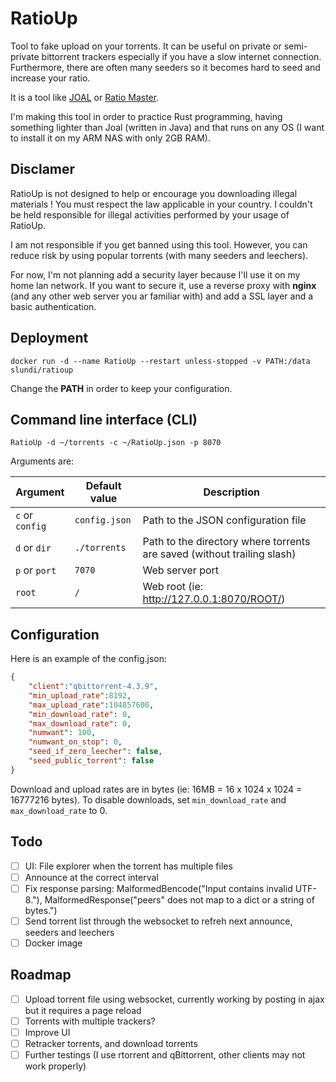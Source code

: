 # RatioUp

Tool to fake upload on your torrents. It can be useful on private or semi-private bittorrent trackers especially if you have a slow internet connection. Furthermore,
there are often many seeders so it becomes hard to seed and increase your ratio.

It is a tool like [JOAL](https://github.com/anthonyraymond/joal) or [Ratio Master](http://ratiomaster.net/).

I'm making this tool in order to practice Rust programming, having something lighter than Joal (written in Java) and that runs on any OS (I want to install it on my ARM NAS with only 2GB RAM).

## Disclamer

RatioUp is not designed to help or encourage you downloading illegal materials ! You must respect the law applicable in your country. I couldn't be held responsible for illegal activities performed by your usage of RatioUp.

I am not responsible if you get banned using this tool. However, you can reduce risk by using popular torrents (with many seeders and leechers).

For now, I'm not planning add a security layer because I'll use it on my home lan network. If you want to secure it, use a reverse proxy with **nginx** (and any other web server you ar familiar with) and add a SSL layer and a basic authentication.

## Deployment

```shell
docker run -d --name RatioUp --restart unless-stopped -v PATH:/data slundi/ratioup
```

Change the **PATH** in order to keep your configuration.

## Command line interface (CLI)

```shell
RatioUp -d ~/torrents -c ~/RatioUp.json -p 8070
```

Arguments are:

| Argument        | Default value | Description                                                              |
|-----------------|---------------|--------------------------------------------------------------------------|
| `c` or `config` | `config.json` | Path to the JSON configuration file                                      |
| `d` or `dir`    | `./torrents`  | Path to the directory where torrents are saved (without trailing slash)  |
| `p` or `port`   | `7070`        | Web server port                                                          |
| `root`          | `/`           | Web root (ie: <http://127.0.0.1:8070/ROOT/>)                             |

## Configuration

Here is an example of the config.json:

```json
{
    "client":"qbittorrent-4.3.9",
    "min_upload_rate":8192,
    "max_upload_rate":104857600,
    "min_download_rate": 0,
    "max_download_rate": 0,
    "numwant": 100,
    "numwant_on_stop": 0,
    "seed_if_zero_leecher": false,
    "seed_public_torrent": false
}
```

Download and upload rates are in bytes (ie: 16MB = 16 x 1024 x 1024 = 16777216 bytes).
To disable downloads, set `min_download_rate` and `max_download_rate` to 0.

## Todo

- [ ] UI: File explorer when the torrent has multiple files
- [ ] Announce at the correct interval
- [ ] Fix response parsing: MalformedBencode("Input contains invalid UTF-8."), MalformedResponse("peers" does not map to a dict or a string of bytes.")
- [ ] Send torrent list through the websocket to refreh next announce, seeders and leechers
- [ ] Docker image

## Roadmap

- [ ] Upload torrent file using websocket, currently working by posting in ajax but it requires a page reload
- [ ] Torrents with multiple trackers?
- [ ] Improve UI
- [ ] Retracker torrents, and download torrents
- [ ] Further testings (I use rtorrent and qBittorrent, other clients may not work properly)
